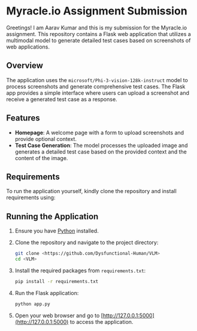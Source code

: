 # Myracle.io Assignment Submission

Greetings! I am Aarav Kumar and this is my submission for the Myracle.io assignment. This repository contains a Flask web application that utilizes a multimodal model to generate detailed test cases based on screenshots of web applications.

## Overview

The application uses the `microsoft/Phi-3-vision-128k-instruct` model to process screenshots and generate comprehensive test cases. The Flask app provides a simple interface where users can upload a screenshot and receive a generated test case as a response.

## Features

- **Homepage**: A welcome page with a form to upload screenshots and provide optional context.
- **Test Case Generation**: The model processes the uploaded image and generates a detailed test case based on the provided context and the content of the image.

## Requirements

To run the application yourself, kindly clone the repository and install requirements using:

## Running the Application

1. Ensure you have [Python](https://www.python.org/) installed.

2. Clone the repository and navigate to the project directory:

    ```bash
    git clone <https://github.com/Dysfunctional-Human/VLM>
    cd <VLM>
    ```

3. Install the required packages from `requirements.txt`:

    ```bash
    pip install -r requirements.txt
    ```

4. Run the Flask application:

    ```bash
    python app.py
    ```

5. Open your web browser and go to [http://127.0.0.1:5000](http://127.0.0.1:5000) to access the application.

